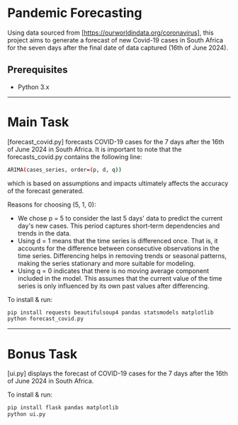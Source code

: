 # Pandemic Forecasting

Using data sourced from [https://ourworldindata.org/coronavirus],
this project aims to generate a forecast of new Covid-19 cases in South Africa
for the seven days after the final date of data captured (16th of June 2024).

## Prerequisites
- Python 3.x

________________________________________________________________________________________________________

# Main Task

[forecast_covid.py] forecasts COVID-19 cases for the 7 days after the 16th of June 2024 in South Africa.
It is important to note that the forecasts_covid.py contains the following line: 
```bash
ARIMA(cases_series, order=(p, d, q))
```

which is based on assumptions and impacts ultimately affects the accuracy of the forecast generated. 

Reasons for choosing (5, 1, 0):
- We chose p = 5 to consider the last 5 days' data to predict the current day's new cases.
This period captures short-term dependencies and trends in the data.
- Using d = 1 means that the time series is differenced once.
That is, it accounts for the difference between consecutive observations in the time series.
Differencing helps in removing trends or seasonal patterns, making the series stationary and more suitable for modeling.
- Using q = 0 indicates that there is no moving average component included in the model.
This assumes that the current value of the time series is only influenced by its own past values after differencing.

To install & run:
```bash
pip install requests beautifulsoup4 pandas statsmodels matplotlib
python forecast_covid.py
```

________________________________________________________________________________________________________

# Bonus Task

[ui.py] displays the forecast of COVID-19 cases for the 7 days after the 16th of June 2024 in South Africa.

To install & run:
```bash
pip install flask pandas matplotlib
python ui.py
```
